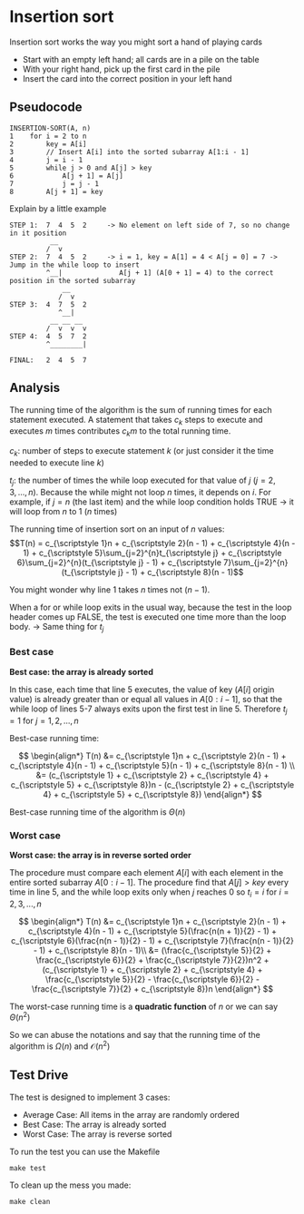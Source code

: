 # Insertion sort
Insertion sort works the way you might sort a hand of playing cards
- Start with an empty left hand; all cards are in a pile on the table
- With your right hand, pick up the first card in the pile
- Insert the card into the correct position in your left hand

## Pseudocode
```
INSERTION-SORT(A, n)
1    for i = 2 to n
2        key = A[i]
3        // Insert A[i] into the sorted subarray A[1:i - 1]
4        j = i - 1
5        while j > 0 and A[j] > key
6            A[j + 1] = A[j]
7            j = j - 1
8        A[j + 1] = key
```
Explain by a little example
```
STEP 1:  7  4  5  2     -> No element on left side of 7, so no change in it position
          __
         /  v
STEP 2:  7  4  5  2     -> i = 1, key = A[1] = 4 < A[j = 0] = 7 -> Jump in the while loop to insert
         ^__|              A[j + 1] (A[0 + 1] = 4) to the correct position in the sorted subarray
             __
            /  v
STEP 3:  4  7  5  2
            ^__|
          __ __ __
         /  v  v  v
STEP 4:  4  5  7  2
         ^________|

FINAL:   2  4  5  7
```

## Analysis
The running time of the algorithm is the sum of running times for each statement executed. A statement that takes $c_{\scriptstyle k}$ steps to execute and executes $m$ times contributes $c_{\scriptstyle k}m$ to the total running time.

$c_{\scriptstyle k}$: number of steps to execute statement $k$ (or just consider it the time needed to execute line $k$)

$t_{\scriptstyle j}$: the number of times the while loop executed for that value of $j$ ($j = 2,3,...,n$). Because the while might not loop $n$ times, it depends on $i$. For example, if $j = n$ (the last item) and the while loop condition holds TRUE -> it will loop from $n$ to 1 ($n$ times)

The running time of insertion sort on an input of $n$ values:
$$T(n) = c_{\scriptstyle 1}n + c_{\scriptstyle 2}(n - 1) + c_{\scriptstyle 4}(n - 1) + c_{\scriptstyle 5}\sum_{j=2}^{n}t_{\scriptstyle j} + c_{\scriptstyle 6}\sum_{j=2}^{n}(t_{\scriptstyle j} - 1) + c_{\scriptstyle 7}\sum_{j=2}^{n}(t_{\scriptstyle j} - 1) + c_{\scriptstyle 8}(n - 1)$$

You might wonder why line 1 takes $n$ times not $(n - 1)$. 

When a for or while loop exits in the usual way, because the test in the loop header comes up FALSE, the test is executed one time more than the loop body. -> Same thing for $t_{\scriptstyle j}$

### Best case
**Best case: the array is already sorted**

In this case, each time that line 5 executes, the value of key ($A[i]$ origin value) is already greater than or equal all values in $A[0:i - 1]$, so that the while loop of lines 5-7 always exits upon the first test in line 5. Therefore $t_{\scriptstyle j} = 1$ for $j = 1,2,...,n$

Best-case running time:

$$
\begin{align*}
T(n) &= c_{\scriptstyle 1}n + c_{\scriptstyle 2}(n - 1) + c_{\scriptstyle 4}(n - 1) + c_{\scriptstyle 5}(n - 1) + c_{\scriptstyle 8}(n - 1) \\
&= (c_{\scriptstyle 1} + c_{\scriptstyle 2} + c_{\scriptstyle 4} + c_{\scriptstyle 5} + c_{\scriptstyle 8})n - (c_{\scriptstyle 2} + c_{\scriptstyle 4} + c_{\scriptstyle 5} + c_{\scriptstyle 8})
\end{align*}
$$

Best-case running time of the algorithm is $\Theta(n)$

### Worst case
**Worst case: the array is in reverse sorted order**

The procedure must compare each element $A[i]$ with each element in the entire sorted subarray $A[0:i - 1]$. The procedure find that $A[j] > key$ every time in line 5, and the while loop exits only when $j$ reaches 0 so $t_{\scriptstyle i} = i$ for $i = 2,3,...,n$

$$
\begin{align*}
T(n) &= c_{\scriptstyle 1}n + c_{\scriptstyle 2}(n - 1) + c_{\scriptstyle 4}(n - 1) + c_{\scriptstyle 5}(\frac{n(n + 1)}{2} - 1) + c_{\scriptstyle 6}(\frac{n(n - 1)}{2} - 1) + c_{\scriptstyle 7}(\frac{n(n - 1)}{2} - 1) + c_{\scriptstyle 8}(n - 1)\\
&= (\frac{c_{\scriptstyle 5}}{2} + \frac{c_{\scriptstyle 6}}{2} + \frac{c_{\scriptstyle 7}}{2})n^2 + (c_{\scriptstyle 1} + c_{\scriptstyle 2} + c_{\scriptstyle 4} + \frac{c_{\scriptstyle 5}}{2} - \frac{c_{\scriptstyle 6}}{2} - \frac{c_{\scriptstyle 7}}{2} + c_{\scriptstyle 8})n
\end{align*}
$$

The worst-case running time is a **quadratic function** of $n$ or we can say $\Theta(n^2)$

So we can abuse the notations and say that the running time of the algorithm is $\Omega(n)$ and $\mathcal{O}(n^2)$

## Test Drive
The test is designed to implement 3 cases:
- Average Case: All items in the array are randomly ordered
- Best Case: The array is already sorted
- Worst Case: The array is reverse sorted

To run the test you can use the Makefile
```
make test
```

To clean up the mess you made:
```
make clean
```